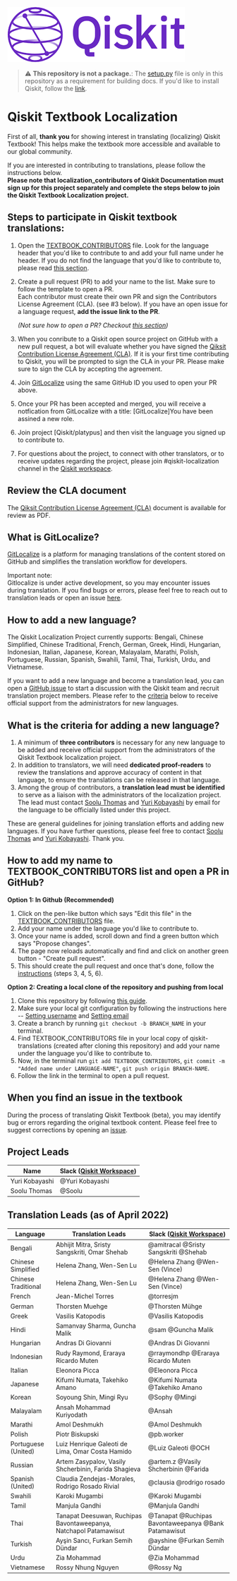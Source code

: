 ![Image](images/qiskit-logo-purple.png?raw=true)

> :warning: **This repository is not a package.**: The [setup.py](https://github.com/qiskit-community/qiskit-translations/blob/master/setup.py) file is only in this repository as a requirement for building docs. If you'd like to install Qiskit, follow the [link](https://github.com/Qiskit/qiskit).


# Qiskit Textbook Localization

First of all, **thank you** for showing interest in translating (localizing) Qiskit Textbook! This helps make the textbook more accessible and available to our global community.

If you are interested in contributing to translations, please follow the instructions below.</br>
**Please note that localization_contributors of Qiskit Documentation must sign up for this project separately and complete the steps below to join the Qiskit Textbook Localization project.**


## Steps to participate in Qiskit textbook translations:

1. Open the [TEXTBOOK_CONTRIBUTORS](https://github.com/qiskit-community/qiskit-translations/TEXTBOOK_CONTRIBUTORS) file. Look for the language header that you'd like to contribute to and add your full name under he header. If you do not find the language that you'd like to contribute to, please read [this section](#how-to-add-a-new-language).<br/>
2. Create a pull request (PR) to add your name to the list. Make sure to follow the template to open a PR.<br/>
Each contributor must create their own PR and sign the Contributors License Agreement (CLA). (see #3 below).
If you have an open issue for a language request, **add the issue link to the PR**.

   _(Not sure how to open a PR? Checkout [this section](#how-to-add-my-name-to-textbook_contributors-list-and-open-a-pr-in-github))_
   
3. When you conribute to a Qiskit open source project on GitHub with a new pull request, a bot will evaluate whether you have signed the [Qiksit Contribution License Agreement (CLA)](https://qiskit.org/license/qiskit-cla.pdf). If it is your first time contributing to Qiskit, you will be prompted to sign the CLA in your PR. Please make sure to sign the CLA by accepting the agreement.<br/>
4. Join [GitLocalize](https://gitlocalize.com) using the same GitHub ID you used to open your PR above.  
5. Once your PR has been accepted and merged, you will receive a notfication from GitLocalize with a title: [GitLocalize]You have been assined a new role.<br/>
6. Join project [Qiskit/platypus] and then visit the language you signed up to contribute to.<br/>
7. For questions about the project, to connect with other translators, or to receive updates regarding the project, please join #qiskit-localization channel in the [Qiskit workspace](http://ibm.co/joinqiskitslack). <br/>

## Review the CLA document
The [Qiksit Contribution License Agreement (CLA)](https://qiskit.org/license/qiskit-cla.pdf) document is available for review as PDF.

## What is GitLocalize?

[GitLocalize](https://gitlocalize.com) is a platform for managing translations of the content stored on GitHub and simplifies the translation workflow for developers.

Important note:<br/>
Gitlocalize is under active development, so you may encounter issues during translation. If you find bugs or errors, please feel free to reach out to translation leads or open an issue [here](https://github.com/gitlocalize/gitlocalize-ibm/issues). 


## How to add a new language?

The Qiskit Localization Project currently supports: Bengali, Chinese Simplified, Chinese Traditional, French, German, Greek, Hindi, Hungarian, Indonesian, Italian, Japanese, Korean, Malayalam, Marathi, Polish, Portuguese, Russian, Spanish, Swahili, Tamil, Thai, Turkish, Urdu, and Vietnamese. 

If you want to add a new language and become a translation lead, you can open a [GitHub issue](https://github.com/qiskit-community/qiskit-translations/issues/new/choose) to start a discussion with the Qiskit team and recruit translation project members. Please refer to the [criteria](#what-is-the-criteria-for-adding-a-new-language?) below to receive official support from the administrators for new languages.


## What is the criteria for adding a new language?

1. A minimum of **three contributors** is necessary for any new language to be added and receive official support from the administrators of the Qiskit Textbook localization project.<br/>
2. In addition to translators, we will need **dedicated proof-readers** to review the translations and approve accuracy of content in that language, to ensure the translations can be released in that language.<br/>
3. Among the group of contributors, a **translation lead must be identified** to serve as a liaison with the administrators of the localization project. The lead must contact [Soolu Thomas](mailto:soolu.thomas@ibm.com?subject=[GitHub]%20Qiskit%20Documentation%20Translation) and [Yuri Kobayashi](mailto:yurik@jp.ibm.com?subject=[GitHub]%20Qiskit%20Documentation%20Translation) by email for the language to be officially listed under this project. <br/>

These are general guidelines for joining translation efforts and adding new languages. If you have further questions, please feel free to contact [Soolu Thomas](mailto:soolu.thomas@ibm.com?subject=[GitHub]%20Qiskit%20Documentation%20Translation) and [Yuri Kobayashi](mailto:yurik@jp.ibm.com?subject=[GitHub]%20Qiskit%20Documentation%20Translation). Thank you.


## How to add my name to TEXTBOOK_CONTRIBUTORS list and open a PR in GitHub?

**Option 1: In Github (Recommended)**
1. Click on the pen-like button which says "Edit this file" in the [TEXTBOOK_CONTRIBUTORS](https://github.com/qiskit-community/qiskit-translations/blob/master/TEXTBOOK_CONTRIBUTORS) file.
2. Add your name under the language you'd like to contribute to.
3. Once your name is added, scroll down and find a green button which says "Propose changes".
4. The page now reloads automatically and find and click on another green button - "Create pull request".
5. This should create the pull request and once that's done, follow the [instructions](https://github.com/qiskit-community/qiskit-translations/blob/master/TEXTBOOK_README.md#steps-to-participate-in-qiskit-textbook-translations) (steps 3, 4, 5, 6).

**Option 2: Creating a local clone of the repository and pushing from local**
1. Clone this repository by following [this guide](https://docs.github.com/en/github/creating-cloning-and-archiving-repositories/cloning-a-repository-from-github/cloning-a-repository).
2. Make sure your local git configuration by following the instructions here -- [Setting username](https://docs.github.com/en/get-started/getting-started-with-git/setting-your-username-in-git) and [Setting email](https://docs.github.com/en/github/setting-up-and-managing-your-github-user-account/managing-email-preferences/setting-your-commit-email-address#setting-your-commit-email-address-in-git)
3. Create a branch by running `git checkout -b BRANCH_NAME` in your terminal.
4. Find TEXTBOOK_CONTRIBUTORS file in your local copy of qiskit-translations (created after cloning this repository) and add your name under the language you'd like to contribute to.
5. Now, in the terminal run `git add TEXTBOOK_CONTRIBUTORS`, `git commit -m "Added name under LANGUAGE-NAME"`, `git push origin BRANCH-NAME`. 
6. Follow the link in the terminal to open a pull request.


## When you find an issue in the textbook

During the process of translating Qiskit Textbook (beta), you may identify bug or errors regarding the original textbook content. Please feel free to suggest corrections by opening an [issue](https://github.com/Qiskit/platypus/issues/new/choose).

## Project Leads

| Name | Slack ([Qiskit Workspace](http://ibm.co/joinqiskitslack)) |
| ---    | --- |
| Yuri Kobayashi | @Yuri Kobayashi |
| Soolu Thomas | @Soolu |s


## Translation Leads (as of April 2022)

| **Language** | **Translation Leads** | **Slack ([Qiskit Workspace](http://ibm.co/joinqiskitslack))** |
| ---     | ---    | --- |
| Bengali | Abhijit Mitra, Sristy Sangskriti, Omar Shehab |  @amitracal @Sristy Sangskriti @Shehab  |
| Chinese Simplified | Helena Zhang, Wen-Sen Lu |  @Helena Zhang @Wen-Sen (Vince)  |
| Chinese Traditional | Helena Zhang, Wen-Sen Lu |  @Helena Zhang @Wen-Sen (Vince)  |
| French | Jean-Michel Torres | @torresjm |
| German | Thorsten Muehge | @Thorsten Mühge |
| Greek | Vasilis Katopodis | @Vasilis Katopodis |
| Hindi | Samanvay Sharma, Guncha Malik | @sam @Guncha Malik |
| Hungarian | Andras Di Giovanni | @Andras Di Giovanni |
| Indonesian | Rudy Raymond, Eraraya Ricardo Muten | @rraymondhp @Eraraya Ricardo Muten |
| Italian | Eleonora Picca | @Eleonora Picca |
| Japanese | Kifumi Numata, Takehiko Amano |@Kifumi Numata @Takehiko Amano |
| Korean | Soyoung Shin, Mingi Ryu | @Sophy @Mingi|
| Malayalam | Ansah Mohammad Kuriyodath | @Ansah |
| Marathi | Amol Deshmukh | @Amol Deshmukh |
| Polish | Piotr Biskupski | @pb.worker |
| Portuguese (United) | Luiz Henrique Galeoti de Lima, Omar Costa Hamido | @Luiz Galeoti @OCH |
| Russian | Artem Zasypalov, Vasily Shcherbinin, Farida Shagieva | @artem.z @Vasily Shcherbinin @Farida |
| Spanish (United) | Claudia Zendejas-Morales, Rodrigo Rosado Rivial  | @clausia @rodrigo rosado |
| Swahili | Karoki Mugambi | @Karoki Mugambi |
| Tamil | Manjula Gandhi | @Manjula Gandhi |
| Thai | Tanapat Deesuwan, Ruchipas Bavontaweepanya, Natchapol Patamawisut | @Tanapat @Ruchipas Bavontaweepanya @Bank Patamawisut |
| Turkish | Ayşin Sancı, Furkan Semih Dündar | @ayshine @Furkan Semih Dündar |
| Urdu | Zia Mohammad | @Zia Mohammad |
| Vietnamese | Rossy Nhung Nguyen | @Rossy Ng |
